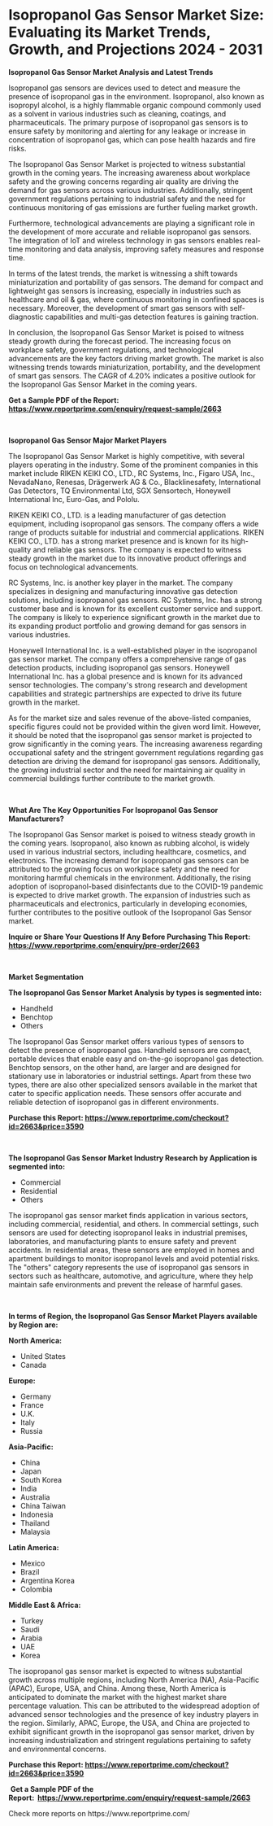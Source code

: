 <p><h1>Isopropanol Gas Sensor Market Size: Evaluating its Market Trends, Growth, and Projections 2024 - 2031</h1></p><p><strong>Isopropanol Gas Sensor Market Analysis and Latest Trends</strong></p>
<p><p>Isopropanol gas sensors are devices used to detect and measure the presence of isopropanol gas in the environment. Isopropanol, also known as isopropyl alcohol, is a highly flammable organic compound commonly used as a solvent in various industries such as cleaning, coatings, and pharmaceuticals. The primary purpose of isopropanol gas sensors is to ensure safety by monitoring and alerting for any leakage or increase in concentration of isopropanol gas, which can pose health hazards and fire risks.</p><p>The Isopropanol Gas Sensor Market is projected to witness substantial growth in the coming years. The increasing awareness about workplace safety and the growing concerns regarding air quality are driving the demand for gas sensors across various industries. Additionally, stringent government regulations pertaining to industrial safety and the need for continuous monitoring of gas emissions are further fueling market growth.</p><p>Furthermore, technological advancements are playing a significant role in the development of more accurate and reliable isopropanol gas sensors. The integration of IoT and wireless technology in gas sensors enables real-time monitoring and data analysis, improving safety measures and response time.</p><p>In terms of the latest trends, the market is witnessing a shift towards miniaturization and portability of gas sensors. The demand for compact and lightweight gas sensors is increasing, especially in industries such as healthcare and oil & gas, where continuous monitoring in confined spaces is necessary. Moreover, the development of smart gas sensors with self-diagnostic capabilities and multi-gas detection features is gaining traction.</p><p>In conclusion, the Isopropanol Gas Sensor Market is poised to witness steady growth during the forecast period. The increasing focus on workplace safety, government regulations, and technological advancements are the key factors driving market growth. The market is also witnessing trends towards miniaturization, portability, and the development of smart gas sensors. The CAGR of 4.20% indicates a positive outlook for the Isopropanol Gas Sensor Market in the coming years.</p></p>
<p><strong>Get a Sample PDF of the Report:&nbsp; <a href="https://www.reportprime.com/enquiry/request-sample/2663">https://www.reportprime.com/enquiry/request-sample/2663</a></strong></p>
<p>&nbsp;</p>
<p><strong>Isopropanol Gas Sensor Major Market Players</strong></p>
<p><p>The Isopropanol Gas Sensor Market is highly competitive, with several players operating in the industry. Some of the prominent companies in this market include RIKEN KEIKI CO., LTD., RC Systems, Inc., Figaro USA, Inc., NevadaNano, Renesas, Drägerwerk AG & Co., Blacklinesafety, International Gas Detectors, TQ Environmental Ltd, SGX Sensortech, Honeywell International Inc, Euro-Gas, and Pololu.</p><p>RIKEN KEIKI CO., LTD. is a leading manufacturer of gas detection equipment, including isopropanol gas sensors. The company offers a wide range of products suitable for industrial and commercial applications. RIKEN KEIKI CO., LTD. has a strong market presence and is known for its high-quality and reliable gas sensors. The company is expected to witness steady growth in the market due to its innovative product offerings and focus on technological advancements.</p><p>RC Systems, Inc. is another key player in the market. The company specializes in designing and manufacturing innovative gas detection solutions, including isopropanol gas sensors. RC Systems, Inc. has a strong customer base and is known for its excellent customer service and support. The company is likely to experience significant growth in the market due to its expanding product portfolio and growing demand for gas sensors in various industries.</p><p>Honeywell International Inc. is a well-established player in the isopropanol gas sensor market. The company offers a comprehensive range of gas detection products, including isopropanol gas sensors. Honeywell International Inc. has a global presence and is known for its advanced sensor technologies. The company's strong research and development capabilities and strategic partnerships are expected to drive its future growth in the market.</p><p>As for the market size and sales revenue of the above-listed companies, specific figures could not be provided within the given word limit. However, it should be noted that the isopropanol gas sensor market is projected to grow significantly in the coming years. The increasing awareness regarding occupational safety and the stringent government regulations regarding gas detection are driving the demand for isopropanol gas sensors. Additionally, the growing industrial sector and the need for maintaining air quality in commercial buildings further contribute to the market growth.</p></p>
<p>&nbsp;</p>
<p><strong>What Are The Key Opportunities For Isopropanol Gas Sensor Manufacturers?</strong></p>
<p><p>The Isopropanol Gas Sensor market is poised to witness steady growth in the coming years. Isopropanol, also known as rubbing alcohol, is widely used in various industrial sectors, including healthcare, cosmetics, and electronics. The increasing demand for isopropanol gas sensors can be attributed to the growing focus on workplace safety and the need for monitoring harmful chemicals in the environment. Additionally, the rising adoption of isopropanol-based disinfectants due to the COVID-19 pandemic is expected to drive market growth. The expansion of industries such as pharmaceuticals and electronics, particularly in developing economies, further contributes to the positive outlook of the Isopropanol Gas Sensor market.</p></p>
<p><strong>Inquire or Share Your Questions If Any Before Purchasing This Report: <a href="https://www.reportprime.com/enquiry/pre-order/2663">https://www.reportprime.com/enquiry/pre-order/2663</a></strong></p>
<p>&nbsp;</p>
<p><strong>Market Segmentation</strong></p>
<p><strong>The Isopropanol Gas Sensor Market Analysis by types is segmented into:</strong></p>
<p><ul><li>Handheld</li><li>Benchtop</li><li>Others</li></ul></p>
<p><p>The Isopropanol Gas Sensor market offers various types of sensors to detect the presence of isopropanol gas. Handheld sensors are compact, portable devices that enable easy and on-the-go isopropanol gas detection. Benchtop sensors, on the other hand, are larger and are designed for stationary use in laboratories or industrial settings. Apart from these two types, there are also other specialized sensors available in the market that cater to specific application needs. These sensors offer accurate and reliable detection of isopropanol gas in different environments.</p></p>
<p><strong>Purchase this Report:&nbsp;<a href="https://www.reportprime.com/checkout?id=2663&price=3590">https://www.reportprime.com/checkout?id=2663&price=3590</a></strong></p>
<p>&nbsp;</p>
<p><strong>The Isopropanol Gas Sensor Market Industry Research by Application is segmented into:</strong></p>
<p><ul><li>Commercial</li><li>Residential</li><li>Others</li></ul></p>
<p><p>The isopropanol gas sensor market finds application in various sectors, including commercial, residential, and others. In commercial settings, such sensors are used for detecting isopropanol leaks in industrial premises, laboratories, and manufacturing plants to ensure safety and prevent accidents. In residential areas, these sensors are employed in homes and apartment buildings to monitor isopropanol levels and avoid potential risks. The "others" category represents the use of isopropanol gas sensors in sectors such as healthcare, automotive, and agriculture, where they help maintain safe environments and prevent the release of harmful gases.</p></p>
<p>&nbsp;</p>
<p><strong>In terms of Region, the Isopropanol Gas Sensor Market Players available by Region are:</strong></p>
<p>
    <p> <strong> North America: </strong>
        <ul>
            <li>United States</li>
            <li>Canada</li>
        </ul>
        </p> 
    <p> <strong> Europe: </strong>
        <ul>
            <li>Germany</li>
            <li>France</li>
            <li>U.K.</li>
            <li>Italy</li>
            <li>Russia</li>
        </ul>
        </p> 
    <p> <strong> Asia-Pacific: </strong>
        <ul>
            <li>China</li>
            <li>Japan</li>
            <li>South Korea</li>
            <li>India</li>
            <li>Australia</li>
            <li>China Taiwan</li>
            <li>Indonesia</li>
            <li>Thailand</li>
            <li>Malaysia</li>
        </ul>
        </p> 
    <p> <strong> Latin America: </strong>
        <ul>
            <li>Mexico</li>
            <li>Brazil</li>
            <li>Argentina Korea</li>
            <li>Colombia</li>
        </ul>
        </p> 
    <p> <strong> Middle East & Africa: </strong>
        <ul>
            <li>Turkey</li>
            <li>Saudi</li>
            <li>Arabia</li>
            <li>UAE</li>
            <li>Korea</li>
        </ul>
    </p>
    </p>
<p><p>The isopropanol gas sensor market is expected to witness substantial growth across multiple regions, including North America (NA), Asia-Pacific (APAC), Europe, USA, and China. Among these, North America is anticipated to dominate the market with the highest market share percentage valuation. This can be attributed to the widespread adoption of advanced sensor technologies and the presence of key industry players in the region. Similarly, APAC, Europe, the USA, and China are projected to exhibit significant growth in the isopropanol gas sensor market, driven by increasing industrialization and stringent regulations pertaining to safety and environmental concerns.</p></p>
<p><strong>Purchase this Report: <a href="https://www.reportprime.com/checkout?id=2663&price=3590">https://www.reportprime.com/checkout?id=2663&price=3590</a></strong></p>
<p>&nbsp;<strong>Get a Sample PDF of the Report:&nbsp;&nbsp;<a href="https://www.reportprime.com/enquiry/request-sample/2663">https://www.reportprime.com/enquiry/request-sample/2663</a></strong></p>
<p><strong></strong></p>
<p>Check more reports on https://www.reportprime.com/</p>